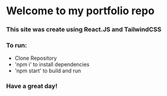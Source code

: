# Welcome to my portfolio repo

### This site was create using React.JS and TailwindCSS

### To run:
-  Clone Repository
-  'npm i' to install dependencies
-  'npm start' to build and run

### Have a great day!
